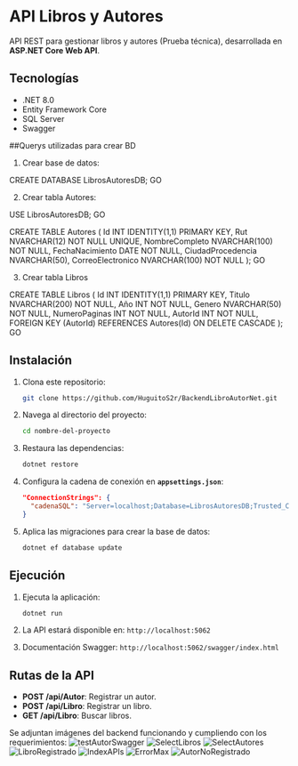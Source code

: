 # API Libros y Autores

API REST para gestionar libros y autores (Prueba técnica), desarrollada en **ASP.NET Core Web API**.

## Tecnologías

- .NET 8.0
- Entity Framework Core
- SQL Server
- Swagger

##Querys utilizadas para crear BD

1. Crear base de datos:
   
  CREATE DATABASE LibrosAutoresDB;
  GO
  
2. Crear tabla Autores:

  USE LibrosAutoresDB;
GO

CREATE TABLE Autores (
    Id INT IDENTITY(1,1) PRIMARY KEY, 
    Rut NVARCHAR(12) NOT NULL UNIQUE, 
    NombreCompleto NVARCHAR(100) NOT NULL,
    FechaNacimiento DATE NOT NULL,
    CiudadProcedencia NVARCHAR(50),
    CorreoElectronico NVARCHAR(100) NOT NULL
);
GO

3. Crear tabla Libros

CREATE TABLE Libros (
    Id INT IDENTITY(1,1) PRIMARY KEY, 
    Titulo NVARCHAR(200) NOT NULL,
    Año INT NOT NULL,
    Genero NVARCHAR(50) NOT NULL,
    NumeroPaginas INT NOT NULL,
    AutorId INT NOT NULL,             
    FOREIGN KEY (AutorId) REFERENCES Autores(Id) ON DELETE CASCADE
);
GO


   
## Instalación

1. Clona este repositorio:

    ```bash
    git clone https://github.com/HuguitoS2r/BackendLibroAutorNet.git   
    ```

2. Navega al directorio del proyecto:

    ```bash
    cd nombre-del-proyecto
    ```

3. Restaura las dependencias:

    ```bash
    dotnet restore
    ```

4. Configura la cadena de conexión en **`appsettings.json`**:

    ```json
    "ConnectionStrings": {
      "cadenaSQL": "Server=localhost;Database=LibrosAutoresDB;Trusted_Connection=True;"
    }
    ```

5. Aplica las migraciones para crear la base de datos:

    ```bash
    dotnet ef database update
    ```

## Ejecución

1. Ejecuta la aplicación:

    ```bash
    dotnet run
    ```

2. La API estará disponible en: `http://localhost:5062`

3. Documentación Swagger: `http://localhost:5062/swagger/index.html`

## Rutas de la API

- **POST /api/Autor**: Registrar un autor.
- **POST /api/Libro**: Registrar un libro.
- **GET /api/Libro**: Buscar libros.

Se adjuntan imágenes del backend funcionando y cumpliendo con los requerimientos: ![testAutorSwagger](https://github.com/user-attachments/assets/cb98e82f-d33b-4524-8b02-36b598e3c51d)
![SelectLibros](https://github.com/user-attachments/assets/40fb6881-214e-463a-b2fa-c42dca5106bd)
![SelectAutores](https://github.com/user-attachments/assets/b061f61a-9b9a-47bb-8de7-9b4f756d70d3)
![LibroRegistrado](https://github.com/user-attachments/assets/2a3195a2-2cf4-4147-99b3-1321967416be)
![IndexAPIs](https://github.com/user-attachments/assets/50b79a07-eee1-4079-9de7-2f6981bfbf79)
![ErrorMax](https://github.com/user-attachments/assets/8aa97ed4-02ab-453a-a909-3b052414e712)
![AutorNoRegistrado](https://github.com/user-attachments/assets/fcd691d3-0d6a-47f5-aa36-1be0e55c359e)

